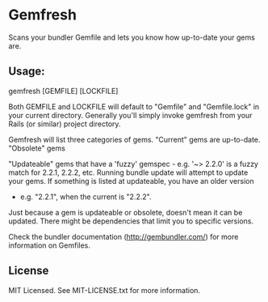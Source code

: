 # Gemfresh
Scans your bundler Gemfile and lets you know how up-to-date your gems are.

## Usage:
  gemfresh [GEMFILE] [LOCKFILE]
  
Both GEMFILE and LOCKFILE will default to "Gemfile" and "Gemfile.lock" in 
your current directory. Generally you'll simply invoke gemfresh from your 
Rails (or similar) project directory.
  
Gemfresh will list three categories of gems. "Current" gems are up-to-date.
"Obsolete" gems 

"Updateable" gems that have a 'fuzzy' gemspec - e.g. '~> 2.2.0' is a fuzzy
match for 2.2.1, 2.2.2, etc. Running bundle update will attempt to update
your gems. If something is listed at updateable, you have an older version
- e.g. "2.2.1", when the current is "2.2.2".

Just because a gem is updateable or obsolete, doesn't mean it can be 
updated. There might be dependencies that limit you to specific versions.

Check the bundler documentation (http://gembundler.com/) for more 
information on Gemfiles.

## License
MIT Licensed. See MIT-LICENSE.txt for more information.